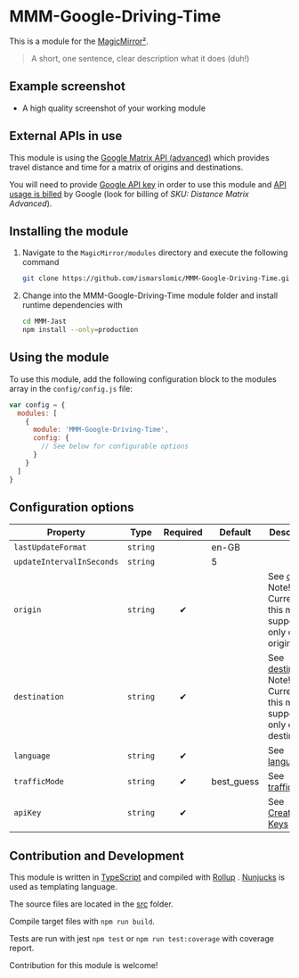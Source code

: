 # MMM-Google-Driving-Time

This is a module for the [MagicMirror²](https://github.com/MichMich/MagicMirror/).

> A short, one sentence, clear description what it does (duh!)

## Example screenshot

- A high quality screenshot of your working module

## External APIs in use

This module is
using the [Google Matrix API (advanced)](https://developers.google.com/maps/documentation/distance-matrix)
which provides travel distance and time for a matrix of origins and destinations.

You will need to
provide [Google API key](https://developers.google.com/maps/documentation/distance-matrix/get-api-key)
in order to use this module
and [API usage is billed](https://developers.google.com/maps/documentation/distance-matrix/usage-and-billing#distance-matrix-advanced)
by Google (look for billing of _SKU: Distance Matrix Advanced_).

## Installing the module

1. Navigate to the `MagicMirror/modules` directory and execute the following command

   ```sh
   git clone https://github.com/ismarslomic/MMM-Google-Driving-Time.git
   ```

2. Change into the MMM-Google-Driving-Time module folder and install runtime dependencies with
   ```sh
   cd MMM-Jast
   npm install --only=production
   ```

## Using the module

To use this module, add the following configuration block to the modules array in
the `config/config.js` file:

```js
var config = {
  modules: [
    {
      module: 'MMM-Google-Driving-Time',
      config: {
        // See below for configurable options
      }
    }
  ]
}
```

## Configuration options

| Property                  | Type     | Required | Default    | Description                                                                                                                                                                  |
|---------------------------|----------|:--------:|------------|------------------------------------------------------------------------------------------------------------------------------------------------------------------------------|
| `lastUpdateFormat`        | `string` |    ︎     | en-GB      | <todo>                                                                                                                                                                       |
| `updateIntervalInSeconds` | `string` |          | 5          | <todo>                                                                                                                                                                       |
| `origin`                  | `string` |    ✔     |            | See [origins](https://developers.google.com/maps/documentation/distance-matrix/distance-matrix#origins). Note! Currently this module supports only one origin.               |
| `destination`             | `string` |    ✔     |            | See [destinations](https://developers.google.com/maps/documentation/distance-matrix/distance-matrix#destinations) Note! Currently this module supports only one destination. |
| `language`                | `string` |    ✔     |            | See [language](https://developers.google.com/maps/documentation/distance-matrix/distance-matrix#language)                                                                    |
| `trafficMode`             | `string` |    ✔     | best_guess | See [traffic_mode](https://developers.google.com/maps/documentation/distance-matrix/distance-matrix#traffic_model)                                                           |
| `apiKey`                  | `string` |    ✔     |            | See [Creating API Keys](https://developers.google.com/maps/documentation/distance-matrix/get-api-key#creating-api-keys)                                                      |

## Contribution and Development

This module is written in [TypeScript](https://www.typescriptlang.org/) and compiled
with [Rollup](https://rollupjs.org/guide/en/)
. [Nunjucks](https://mozilla.github.io/nunjucks/templating.html) is used as templating language.

The source files are located in the [src](./src) folder.

Compile target files with `npm run build`.

Tests are run with jest `npm test` or `npm run test:coverage` with coverage report.

Contribution for this module is welcome!
